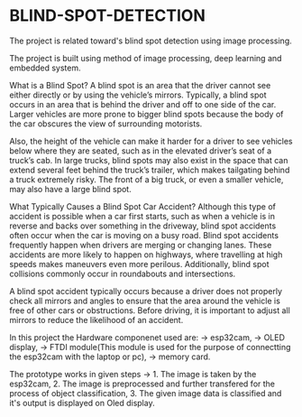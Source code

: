 # BLIND-SPOT-DETECTION
The project is related toward's blind spot detection using image processing.

The project is built using method of image processing, deep learning and embedded system.

What is a Blind Spot?
A blind spot is an area that the driver cannot see either directly or by using the vehicle’s mirrors. Typically, a blind spot occurs in an area that is behind the driver and off to one side of the car. Larger vehicles are more prone to bigger blind spots because the body of the car obscures the view of surrounding motorists.

Also, the height of the vehicle can make it harder for a driver to see vehicles below where they are seated, such as in the elevated driver’s seat of a truck’s cab. In large trucks, blind spots may also exist in the space that can extend several feet behind the truck’s trailer, which makes tailgating behind a truck extremely risky. The front of a big truck, or even a smaller vehicle, may also have a large blind spot.

What Typically Causes a Blind Spot Car Accident?
Although this type of accident is possible when a car first starts, such as when a vehicle is in reverse and backs over something in the driveway, blind spot accidents often occur when the car is moving on a busy road. Blind spot accidents frequently happen when drivers are merging or changing lanes. These accidents are more likely to happen on highways, where travelling at high speeds makes maneuvers even more perilous. Additionally, blind spot collisions commonly occur in roundabouts and intersections.

A blind spot accident typically occurs because a driver does not properly check all mirrors and angles to ensure that the area around the vehicle is free of other cars or obstructions. Before driving, it is important to adjust all mirrors to reduce the likelihood of an accident.

In this project the Hardware componenet used are:
    -> esp32cam,
    -> OLED display,
    -> FTDI module(This module is used for the purpose of connectting the esp32cam with the laptop or pc),
    -> memory card.

The prototype works in given steps ->
    1. The image is taken by the esp32cam,
    2. The image is preprocessed and further transfered for the process of object classification,
    3. The given image data is classified and it's output is displayed on Oled display.
